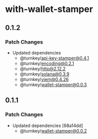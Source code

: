 # with-wallet-stamper

## 0.1.2

### Patch Changes

- Updated dependencies
  - @turnkey/api-key-stamper@0.4.1
  - @turnkey/encoding@0.2.1
  - @turnkey/http@2.12.2
  - @turnkey/solana@0.3.9
  - @turnkey/viem@0.4.26
  - @turnkey/wallet-stamper@0.0.3

## 0.1.1

### Patch Changes

- Updated dependencies [68a14dd]
  - @turnkey/wallet-stamper@0.0.2
